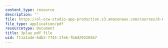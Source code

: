 ```yaml
---
content_type: resource
description: ''
file: https://ol-ocw-studio-app-production.s3.amazonaws.com/courses/8-03sc-physics-iii-vibrations-and-waves-fall-2016/f11a1a4e6db277451fe6fb8d293203b7_0oUSmdQ-WaA.pdf
file_type: application/pdf
resourcetype: Document
title: 3play pdf file
uid: f11a1a4e-6db2-7745-1fe6-fb8d293203b7
---
```

